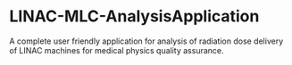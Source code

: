 # LINAC-MLC-AnalysisApplication
A complete user friendly application for analysis of radiation dose delivery of LINAC machines for medical physics quality assurance.
